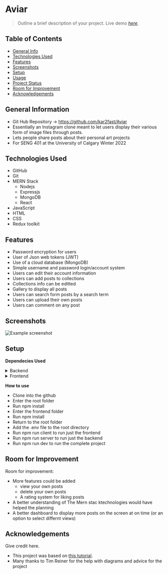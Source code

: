 # Aviar
> Outline a brief description of your project.
> Live demo [_here_](https://www.example.com). 

## Table of Contents
* [General Info](#general-information)
* [Technologies Used](#technologies-used)
* [Features](#features)
* [Screenshots](#screenshots)
* [Setup](#setup)
* [Usage](#usage)
* [Project Status](#project-status)
* [Room for Improvement](#room-for-improvement)
* [Acknowledgements](#acknowledgements)



## General Information
- Git Hub Repository -> https://github.com/kar2fast/Aviar
- Essentially an Instagram clone meant to let users display their various form of image files through posts.
- Lets people share posts about their personal art projects
- For SENG 401 at the University of Calgary Winter 2022



## Technologies Used
- GitHub
- Git
- MERN Stack
    - Nodejs
    - Expressjs
    - MongoDB
    - React
 - JavaScript
 - HTML
 - CSS
 - Redux toolkit



## Features
- Password encryption for users
- User of Json web tokens (JWT)
- Use of a cloud database (MongoDB)
- Simple username and password login/account system
- Users can edit their account information
- Users can add posts to collections
- Collections info can be editted
- Gallery to display all posts
- Users can search form posts by a search term
- Users can upload their own posts
- Users can comment on any post




## Screenshots
![Example screenshot](./img/screenshot.png)
<!-- If you have screenshots you'd like to share, include them here. -->


## Setup
__Dependecies Used__
<details><summary>Backend</summary>
    
    - nodemon
    - express
    - dotenv
    - colors
    - mongoose    
    - jsonwebtoken
    - bcryptjs    
    - express-async-handler   
    - express-fileupload   
    - concurrently
    
</details>
    
<details><summary>Frontend</summary>

    - react-router-dom
    - react-icons  
    - axios react-toastify 
    - react-accordion-with-header
    - react-modal 
    - react-reveal
    - react-router 
    - react-scripts
    - react-redux
    - axios
    
</details>

__How to use__
- Clone into the github
- Enter the root folder 
- Run npm install
- Enter the frontend folder 
- Run npm install
- Return to the root folder
- Add the .env file to the root directory
- Run npm run client to run just the frontend
- Run npm run server to run just the backend
- Run npm run dev to run the complete project


## Room for Improvement
Room for improvement:
- More features could be added
    - view your own posts
    - delete your own posts
    - A rating system for liking posts
- A better understanding of The Mern stac ktechnologies would have helped the planning 
- A better dashboard to display more posts on the screen at on time (or an option to select differnt views)


## Acknowledgements
Give credit here.
- This project was based on [this tutorial](https://www.youtube.com/playlist?list=PLx5VofXGboI3keWyKVqmEDXT4Fk-utH2P).
- Many thanks to Tim Reiner for the help with diagrams and advice for the project



